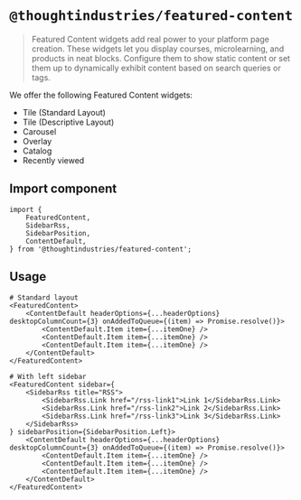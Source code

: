 # `@thoughtindustries/featured-content`

> Featured Content widgets add real power to your platform page creation. These widgets let you display courses, microlearning, and products in neat blocks. Configure them to show static content or set them up to dynamically exhibit content based on search queries or tags.

We offer the following Featured Content widgets:

- Tile (Standard Layout)
- Tile (Descriptive Layout)
- Carousel
- Overlay
- Catalog
- Recently viewed

## Import component

```
import {
    FeaturedContent,
    SidebarRss,
    SidebarPosition,
    ContentDefault,
} from '@thoughtindustries/featured-content';
```

## Usage

```
# Standard layout
<FeaturedContent>
    <ContentDefault headerOptions={...headerOptions} desktopColumnCount={3} onAddedToQueue={(item) => Promise.resolve()}>
        <ContentDefault.Item item={...itemOne} />
        <ContentDefault.Item item={...itemOne} />
        <ContentDefault.Item item={...itemOne} />
    </ContentDefault>
</FeaturedContent>

# With left sidebar
<FeaturedContent sidebar={
    <SidebarRss title="RSS">
        <SidebarRss.Link href="/rss-link1">Link 1</SidebarRss.Link>
        <SidebarRss.Link href="/rss-link2">Link 2</SidebarRss.Link>
        <SidebarRss.Link href="/rss-link3">Link 3</SidebarRss.Link>
    </SidebarRss>
} sidebarPosition={SidebarPosition.Left}>
    <ContentDefault headerOptions={...headerOptions} desktopColumnCount={3} onAddedToQueue={(item) => Promise.resolve()}>
        <ContentDefault.Item item={...itemOne} />
        <ContentDefault.Item item={...itemOne} />
        <ContentDefault.Item item={...itemOne} />
    </ContentDefault>
</FeaturedContent>
```
